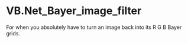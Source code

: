 # VB.Net_Bayer_image_filter
For when you absolutely have to turn an image back into its R G B Bayer grids.

